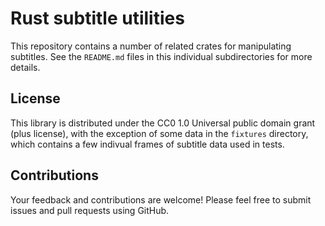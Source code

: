 # Rust subtitle utilities

This repository contains a number of related crates for manipulating
subtitles.  See the `README.md` files in this individual subdirectories for
more details.

## License

This library is distributed under the CC0 1.0 Universal public domain grant
(plus license), with the exception of some data in the `fixtures`
directory, which contains a few indivual frames of subtitle data used in
tests.

## Contributions

Your feedback and contributions are welcome!  Please feel free to submit
issues and pull requests using GitHub.
